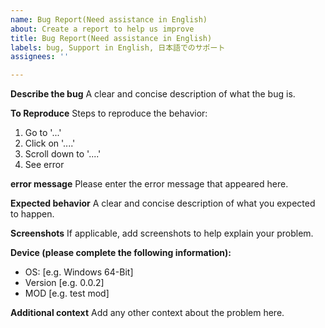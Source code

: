 ```yaml
---
name: Bug Report(Need assistance in English)
about: Create a report to help us improve
title: Bug Report(Need assistance in English)
labels: bug, Support in English, 日本語でのサポート
assignees: ''

---
```


**Describe the bug**
A clear and concise description of what the bug is.

**To Reproduce**
Steps to reproduce the behavior:
1. Go to '...'
2. Click on '....'
3. Scroll down to '....'
4. See error

**error message**
Please enter the error message that appeared here.

**Expected behavior**
A clear and concise description of what you expected to happen.

**Screenshots**
If applicable, add screenshots to help explain your problem.

**Device (please complete the following information):**
 - OS: [e.g. Windows 64-Bit]
 - Version [e.g. 0.0.2]
 - MOD [e.g. test mod]

**Additional context**
Add any other context about the problem here.
